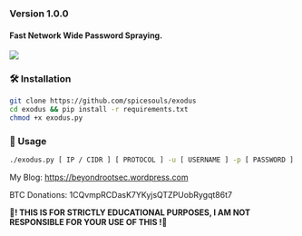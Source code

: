 ### Version 1.0.0
#### Fast Network Wide Password Spraying.
![](https://raw.githubusercontent.com/spicesouls/exodus/main/exodus.png)

### 🛠 Installation

```sh
git clone https://github.com/spicesouls/exodus
cd exodus && pip install -r requirements.txt
chmod +x exodus.py
```

### 📃 Usage

```sh
./exodus.py [ IP / CIDR ] [ PROTOCOL ] -u [ USERNAME ] -p [ PASSWORD ] -t [ THREADS ]
```

My Blog: https://beyondrootsec.wordpress.com

BTC Donations: 1CQvmpRCDasK7YKyjsQTZPUobRygqt86t7

**🚧! THIS IS FOR STRICTLY EDUCATIONAL PURPOSES, I AM NOT RESPONSIBLE FOR YOUR USE OF THIS !🚧**

